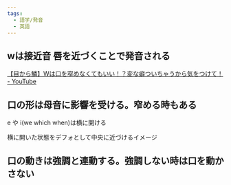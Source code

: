```yaml
---
tags:
  - 語学/発音
  - 英語
---
```

## wは接近音 唇を近づくことで発音される 
[【目から鱗】Wは口を窄めなくてもいい！？変な癖ついちゃうから気をつけて！ - YouTube](https://www.youtube.com/watch?v=N3IOw3Emo3Q)


## 口の形は母音に影響を受ける。窄める時もある

e や i(we which when)は横に開ける

横に開いた状態をデフォとして中央に近づけるイメージ

## 口の動きは強調と連動する。強調しない時は口を動かさない

